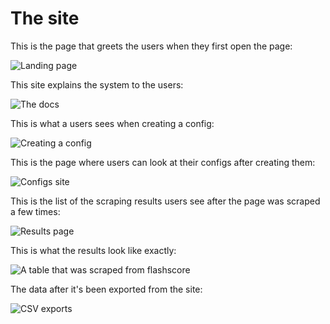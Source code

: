 # The site

This is the page that greets the users when they first open the page:

![Landing page](./landing.png)

This site explains the system to the users:

![The docs](./docs.png)

This is what a users sees when creating a config:

![Creating a config](./config_football_done.png)

This is the page where users can look at their configs after creating them:

![Configs site](./configs.png)

This is the list of the scraping results users see after the page was scraped a few times:

![Results page](./results.png)

This is what the results look like exactly:

![A table that was scraped from flashscore](./results_detail.png)

The data after it's been exported from the site:

![CSV exports](./csv.png)